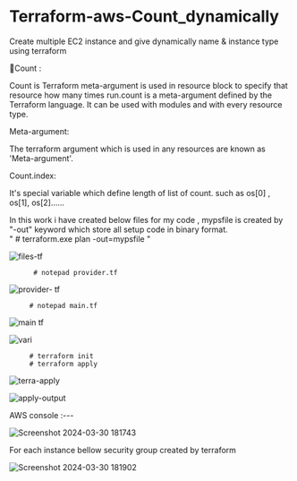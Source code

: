 # Terraform-aws-Count_dynamically
Create multiple EC2 instance and give dynamically name &amp; instance type using terraform

🌟Count : 

Count is Terraform meta-argument is used in resource block to specify that resource how many times run.count is a meta-argument defined by the Terraform language. It can be used with modules and with every 
 resource type.

 Meta-argument: 

 The terraform argument which is used in any resources are known as 'Meta-argument'.

 Count.index:
 
 It's special variable which define length of list of count. such as os[0] , os[1], os[2]......


In this work i have created below files for my code , mypsfile is created by "-out" keyword which store all setup code in binary format.  
" # terraform.exe plan -out=mypsfile "

![files-tf](https://github.com/Pratikshinde55/Terraform-aws-Count_dynamically/assets/145910708/4d156206-a87a-4482-b39e-3c5f682fe4e7)



          # notepad provider.tf 

![provider- tf](https://github.com/Pratikshinde55/Terraform-aws-Count_dynamically/assets/145910708/9111dd17-6f1b-44d5-8369-91a6735d75ef)


         # notepad main.tf 

![main tf](https://github.com/Pratikshinde55/Terraform-aws-Count_dynamically/assets/145910708/6299137c-9f52-4559-9d75-8359dbd13481)


![vari](https://github.com/Pratikshinde55/Terraform-aws-Count_dynamically/assets/145910708/751ad7b1-e91a-4f84-9f71-5acf83b0b048)


         # terraform init
         # terraform apply

![terra-apply](https://github.com/Pratikshinde55/Terraform-aws-Count_dynamically/assets/145910708/caa4ea39-d93b-4b7c-a8f4-fed66c6bde34)


![apply-output](https://github.com/Pratikshinde55/Terraform-aws-Count_dynamically/assets/145910708/4b4e0be7-bc4c-445d-8b86-9207aee4d47c)


AWS console :---

![Screenshot 2024-03-30 181743](https://github.com/Pratikshinde55/Terraform-aws-Count_dynamically/assets/145910708/4e9a0893-8e40-4fec-8921-1f7d149126ed)


For each instance bellow security group created by terraform


![Screenshot 2024-03-30 181902](https://github.com/Pratikshinde55/Terraform-aws-Count_dynamically/assets/145910708/5d9d8328-658c-425c-9c74-3e83f7f5d195)

